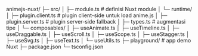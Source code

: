 animejs-nuxt/
 ├─ src/
 │  ├─ module.ts              # definisi Nuxt module
 │  └─ runtime/
 │     ├─ plugin.client.ts    # plugin client-side untuk load anime.js
 │     ├─ plugin.server.ts    # plugin server-side fallback
 │     ├─ types.ts            # augmentasi tipe
 │     └─ composables/
 │        ├─ useAnimate.ts
 │        ├─ useTimeline.ts
 │        ├─ useDraggable.ts
 │        ├─ useScroll.ts
 │        ├─ useScope.ts
 │        ├─ useStagger.ts
 │        ├─ useSvg.ts
 │        ├─ useText.ts
 │        └─ useUtils.ts
 ├─ playground/               # app demo Nuxt
 ├─ package.json
 └─ tsconfig.json
